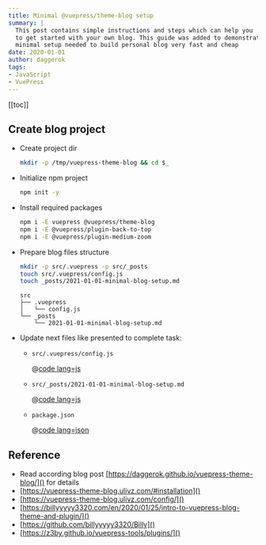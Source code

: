 ```yaml
---
title: Minimal @vuepress/theme-blog setup
summary: |
  This post contains simple instructions and steps which can help you
  to get started with your own blog. This guide was added to demonstrate
  minimal setup needed to build personal blog very fast and cheap
date: 2020-01-01
author: daggerok
tags:
- JavaScript
- VuePress
---
```


[[toc]]

## Create blog project

* Create project dir
  ```bash
  mkdir -p /tmp/vuepress-theme-blog && cd $_
  ```
* Initialize npm project
  ```bash
  npm init -y
  ```
* Install required packages
  ```bash
  npm i -E vuepress @vuepress/theme-blog
  npm i -E @vuepress/plugin-back-to-top
  npm i -E @vuepress/plugin-medium-zoom
  ```
* Prepare blog files structure
  ```bash
  mkdir -p src/.vuepress -p src/_posts
  touch src/.vuepress/config.js
  touch _posts/2021-01-01-minimal-blog-setup.md
  ```
  ```
  src
  ├── .vuepress
  │   └── config.js
  └── _posts
      └── 2021-01-01-minimal-blog-setup.md
  ```
* Update next files like presented to complete task:
  * `src/.vuepress/config.js`
     
    @[code lang=js](@/src/.vuepress/config.js)
     
  * `src/_posts/2021-01-01-minimal-blog-setup.md`

    @[code lang=js](@/src/_posts/2021-01-01-minimal-blog-setup.md)
     
  * `package.json`
    
    @[code lang=json](@/package.json)

## Reference
* Read according blog post [https://daggerok.github.io/vuepress-theme-blog/]() for details
* [https://vuepress-theme-blog.ulivz.com/#installation]()
* [https://vuepress-theme-blog.ulivz.com/config/]()
* [https://billyyyyy3320.com/en/2020/01/25/intro-to-vuepress-blog-theme-and-plugin/]()
* [https://github.com/billyyyyy3320/Billy]()
* [https://z3by.github.io/vuepress-tools/plugins/]()
